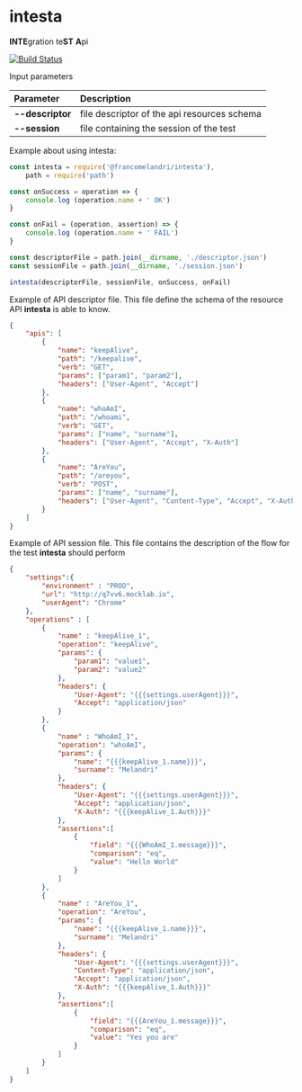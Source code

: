 # intesta

**INTE**gration te**ST** **A**pi

[![Build Status](https://travis-ci.org/FrancoMelandri/intesta.svg?branch=master)](https://travis-ci.org/FrancoMelandri/intesta)


Input parameters

| Parameter        | Description                                 |
| :--------------- | :------------------------------------------ |
| **--descriptor** | file descriptor of the api resources schema |
| **--session**    | file containing the session of the test     |




Example about using intesta:


```javascript
const intesta = require('@francomelandri/intesta'),
    path = require('path')

const onSuccess = operation => {
    console.log (operation.name + ' OK')
}

const onFail = (operation, assertion) => {
    console.log (operation.name + ' FAIL')
}

const descriptorFile = path.join(__dirname, './descriptor.json')
const sessionFile = path.join(__dirname, './session.json')

intesta(descriptorFile, sessionFile, onSuccess, onFail)
```


Example of API descriptor file. This file define the schema of the resource API **intesta** is able to know.

```json
{
	"apis": [
        {
            "name": "keepAlive",
            "path": "/keepalive",
            "verb": "GET",
            "params": ["param1", "param2"],
            "headers": ["User-Agent", "Accept"]
        },
        {
            "name": "whoAmI",
            "path": "/whoami",
            "verb": "GET",
            "params": ["name", "surname"],
            "headers": ["User-Agent", "Accept", "X-Auth"]
        },
        {
            "name": "AreYou",
            "path": "/areyou",
            "verb": "POST",
            "params": ["name", "surname"],
            "headers": ["User-Agent", "Content-Type", "Accept", "X-Auth"]
        }
    ]
}
```


Example of API session file. 
This file contains the description of the flow for the test **intesta** should perform

```json
{
	"settings":{
		"environment" : "PROD",
		"url": "http://q7vv6.mocklab.io",
		"userAgent": "Chrome"
	},
	"operations" : [
		{
			"name" : "keepAlive_1",
			"operation": "keepAlive",
			"params": {
                "param1": "value1",
                "param2": "value2"
			},
			"headers": {
				"User-Agent": "{{{settings.userAgent}}}",
				"Accept": "application/json"
			}
        },
		{
			"name" : "WhoAmI_1",
			"operation": "whoAmI",
			"params": {
				"name": "{{{keepAlive_1.name}}}",
                "surname": "Melandri"
			},
			"headers": {
                "User-Agent": "{{{settings.userAgent}}}",
				"Accept": "application/json",
				"X-Auth": "{{{keepAlive_1.Auth}}}"
			},
			"assertions":[
				{
					"field": "{{{WhoAmI_1.message}}}",
					"comparison": "eq",
					"value": "Hello World"
				}
			]
        },
		{
			"name" : "AreYou_1",
			"operation": "AreYou",
			"params": {
				"name": "{{{keepAlive_1.name}}}",
                "surname": "Melandri"
			},
			"headers": {
                "User-Agent": "{{{settings.userAgent}}}",
				"Content-Type": "application/json",
				"Accept": "application/json",
				"X-Auth": "{{{keepAlive_1.Auth}}}"
			},
			"assertions":[
				{
					"field": "{{{AreYou_1.message}}}",
					"comparison": "eq",
					"value": "Yes you are"
				}
			]
        }
    ]
}
```
